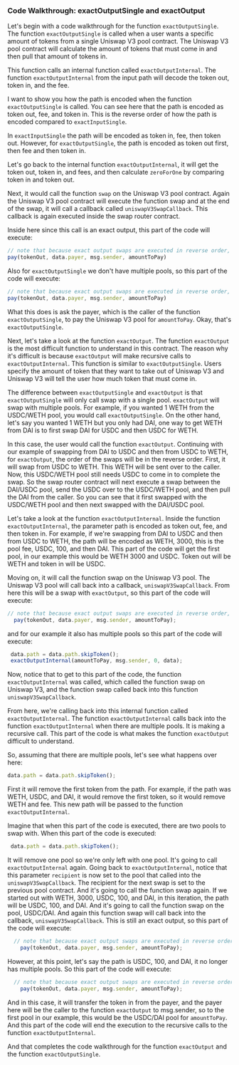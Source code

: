 ### Code Walkthrough: exactOutputSingle and exactOutput

Let's begin with a code walkthrough for the function `exactOutputSingle`. The function `exactOutputSingle` is called when a user wants a specific amount of tokens from a single Uniswap V3 pool contract. The Uniswap V3 pool contract will calculate the amount of tokens that must come in and then pull that amount of tokens in.

This function calls an internal function called `exactOutputInternal`. The function `exactOutputInternal` from the input path will decode the token out, token in, and the fee.

I want to show you how the path is encoded when the function `exactOutputSingle` is called. You can see here that the path is encoded as token out, fee, and token in. This is the reverse order of how the path is encoded compared to `exactInputSingle`.

In `exactInputSingle` the path will be encoded as token in, fee, then token out. However, for `exactOutputSingle`, the path is encoded as token out first, then fee and then token in.

Let's go back to the internal function `exactOutputInternal`, it will get the token out, token in, and fees, and then calculate `zeroForOne` by comparing token in and token out.

Next, it would call the function `swap` on the Uniswap V3 pool contract. Again the Uniswap V3 pool contract will execute the function swap and at the end of the swap, it will call a callback called `uniswapV3SwapCallback`. This callback is again executed inside the swap router contract. 

Inside here since this call is an exact output, this part of the code will execute:

```javascript
// note that because exact output swaps are executed in reverse order, tokenOut is actually
pay(tokenOut, data.payer, msg.sender, amountToPay)
```
Also for `exactOutputSingle` we don't have multiple pools, so this part of the code will execute:
```javascript
// note that because exact output swaps are executed in reverse order, tokenOut is actually
pay(tokenOut, data.payer, msg.sender, amountToPay)
```

What this does is ask the payer, which is the caller of the function `exactOutputSingle`, to pay the Uniswap V3 pool for `amountToPay`. Okay, that's `exactOutputSingle`.

Next, let's take a look at the function `exactOutput`. The function `exactOutput` is the most difficult function to understand in this contract. The reason why it's difficult is because `exactOutput` will make recursive calls to `exactOutputInternal`. This function is similar to `exactOutputSingle`. Users specify the amount of token that they want to take out of Uniswap V3 and Uniswap V3 will tell the user how much token that must come in.

The difference between `exactOutputSingle` and `exactOutput` is that `exactOutputSingle` will only call swap with a single pool. `exactOutput` will swap with multiple pools. For example, if you wanted 1 WETH from the USDC/WETH pool, you would call `exactOutputSingle`. On the other hand, let's say you wanted 1 WETH but you only had DAI, one way to get WETH from DAI is to first swap DAI for USDC and then USDC for WETH.

In this case, the user would call the function `exactOutput`. Continuing with our example of swapping from DAI to USDC and then from USDC to WETH, for `exactOutput`, the order of the swaps will be in the reverse order. First, it will swap from USDC to WETH. This WETH will be sent over to the caller. Now, this USDC/WETH pool still needs USDC to come in to complete the swap. So the swap router contract will next execute a swap between the DAI/USDC pool, send the USDC over to the USDC/WETH pool, and then pull the DAI from the caller. So you can see that it first swapped with the USDC/WETH pool and then next swapped with the DAI/USDC pool.

Let's take a look at the function `exactOutputInternal`. Inside the function `exactOutputInternal`, the parameter path is encoded as token out, fee, and then token in. For example, if we're swapping from DAI to USDC and then from USDC to WETH, the path will be encoded as WETH, 3000, this is the pool fee, USDC, 100, and then DAI. This part of the code will get the first pool, in our example this would be WETH 3000 and USDC. Token out will be WETH and token in will be USDC. 

Moving on, it will call the function swap on the Uniswap V3 pool. The Uniswap V3 pool will call back into a callback, `uniswapV3SwapCallback`. From here this will be a swap with `exactOutput`, so this part of the code will execute:

```javascript
// note that because exact output swaps are executed in reverse order, tokenOut is actually
  pay(tokenOut, data.payer, msg.sender, amountToPay);
```
and for our example it also has multiple pools so this part of the code will execute:
```javascript
 data.path = data.path.skipToken();
 exactOutputInternal(amountToPay, msg.sender, 0, data);
```
Now, notice that to get to this part of the code, the function `exactOutputInternal` was called, which called the function swap on Uniswap V3, and the function swap called back into this function `uniswapV3SwapCallback`.

From here, we're calling back into this internal function called `exactOutputInternal`. The function `exactOutputInternal` calls back into the function `exactOutputInternal` when there are multiple pools. It is making a recursive call. This part of the code is what makes the function `exactOutput` difficult to understand.

So, assuming that there are multiple pools, let's see what happens over here:
```javascript
data.path = data.path.skipToken();
```
First it will remove the first token from the path. For example, if the path was WETH, USDC, and DAI, it would remove the first token, so it would remove WETH and fee. This new path will be passed to the function `exactOutputInternal`.

Imagine that when this part of the code is executed, there are two pools to swap with. When this part of the code is executed:
```javascript
 data.path = data.path.skipToken();
```
It will remove one pool so we're only left with one pool. It's going to call `exactOutputInternal` again. Going back to `exactOutputInternal`, notice that this parameter `recipient` is now set to the pool that called into the `uniswapV3SwapCallback`. The recipient for the next swap is set to the previous pool contract. And it's going to call the function swap again. If we started out with WETH, 3000, USDC, 100, and DAI, in this iteration, the path will be USDC, 100, and DAI. And it's going to call the function swap on the pool, USDC/DAI. And again this function swap will call back into the callback, `uniswapV3SwapCallback`.
This is still an exact output, so this part of the code will execute:

```javascript
  // note that because exact output swaps are executed in reverse order, tokenOut is actually
    pay(tokenOut, data.payer, msg.sender, amountToPay);
```
However, at this point, let's say the path is USDC, 100, and DAI, it no longer has multiple pools. So this part of the code will execute:
```javascript
  // note that because exact output swaps are executed in reverse order, tokenOut is actually
    pay(tokenOut, data.payer, msg.sender, amountToPay);
```
And in this case, it will transfer the token in from the payer, and the payer here will be the caller to the function `exactOutput` to msg.sender, so to the first pool in our example, this would be the USDC/DAI pool for `amountToPay`. And this part of the code will end the execution to the recursive calls to the function `exactOutputInternal`.

And that completes the code walkthrough for the function `exactOutput` and the function `exactOutputSingle`.
